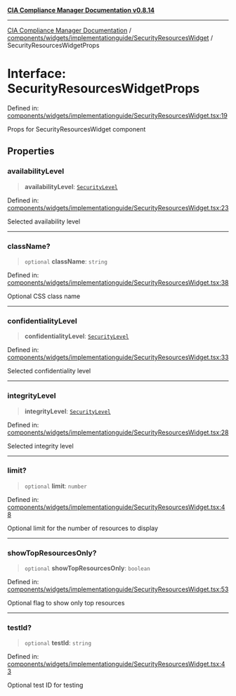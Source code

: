 [**CIA Compliance Manager Documentation v0.8.14**](../../../../../README.md)

***

[CIA Compliance Manager Documentation](../../../../../modules.md) / [components/widgets/implementationguide/SecurityResourcesWidget](../README.md) / SecurityResourcesWidgetProps

# Interface: SecurityResourcesWidgetProps

Defined in: [components/widgets/implementationguide/SecurityResourcesWidget.tsx:19](https://github.com/Hack23/cia-compliance-manager/blob/257dd569f432a46611a1746c832a7e3d29232229/src/components/widgets/implementationguide/SecurityResourcesWidget.tsx#L19)

Props for SecurityResourcesWidget component

## Properties

### availabilityLevel

> **availabilityLevel**: [`SecurityLevel`](../../../../../types/cia/type-aliases/SecurityLevel.md)

Defined in: [components/widgets/implementationguide/SecurityResourcesWidget.tsx:23](https://github.com/Hack23/cia-compliance-manager/blob/257dd569f432a46611a1746c832a7e3d29232229/src/components/widgets/implementationguide/SecurityResourcesWidget.tsx#L23)

Selected availability level

***

### className?

> `optional` **className**: `string`

Defined in: [components/widgets/implementationguide/SecurityResourcesWidget.tsx:38](https://github.com/Hack23/cia-compliance-manager/blob/257dd569f432a46611a1746c832a7e3d29232229/src/components/widgets/implementationguide/SecurityResourcesWidget.tsx#L38)

Optional CSS class name

***

### confidentialityLevel

> **confidentialityLevel**: [`SecurityLevel`](../../../../../types/cia/type-aliases/SecurityLevel.md)

Defined in: [components/widgets/implementationguide/SecurityResourcesWidget.tsx:33](https://github.com/Hack23/cia-compliance-manager/blob/257dd569f432a46611a1746c832a7e3d29232229/src/components/widgets/implementationguide/SecurityResourcesWidget.tsx#L33)

Selected confidentiality level

***

### integrityLevel

> **integrityLevel**: [`SecurityLevel`](../../../../../types/cia/type-aliases/SecurityLevel.md)

Defined in: [components/widgets/implementationguide/SecurityResourcesWidget.tsx:28](https://github.com/Hack23/cia-compliance-manager/blob/257dd569f432a46611a1746c832a7e3d29232229/src/components/widgets/implementationguide/SecurityResourcesWidget.tsx#L28)

Selected integrity level

***

### limit?

> `optional` **limit**: `number`

Defined in: [components/widgets/implementationguide/SecurityResourcesWidget.tsx:48](https://github.com/Hack23/cia-compliance-manager/blob/257dd569f432a46611a1746c832a7e3d29232229/src/components/widgets/implementationguide/SecurityResourcesWidget.tsx#L48)

Optional limit for the number of resources to display

***

### showTopResourcesOnly?

> `optional` **showTopResourcesOnly**: `boolean`

Defined in: [components/widgets/implementationguide/SecurityResourcesWidget.tsx:53](https://github.com/Hack23/cia-compliance-manager/blob/257dd569f432a46611a1746c832a7e3d29232229/src/components/widgets/implementationguide/SecurityResourcesWidget.tsx#L53)

Optional flag to show only top resources

***

### testId?

> `optional` **testId**: `string`

Defined in: [components/widgets/implementationguide/SecurityResourcesWidget.tsx:43](https://github.com/Hack23/cia-compliance-manager/blob/257dd569f432a46611a1746c832a7e3d29232229/src/components/widgets/implementationguide/SecurityResourcesWidget.tsx#L43)

Optional test ID for testing

